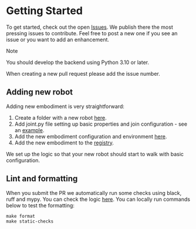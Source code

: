 # Getting Started

To get started, check out the open [Issues](https://github.com/kscalelabs/sim/issues).
We publish there the most pressing issues to contribute. Feel free to post a new one if you see 
an issue or you want to add an enhancement.

> [!NOTE]
> You should develop the backend using Python 3.10 or later.

When creating a new pull request please add the issue number.

## Adding new robot
Adding new embodiment is very straightforward:
1. Create a folder with a new robot [here](https://github.com/kscalelabs/sim/tree/master/sim).
2. Add joint.py file setting up basic properties and join configuration - see an [example](https://github.com/kscalelabs/sim/blob/master/sim/resources/stompymini/joints.py).
3. Add the new embodiment configuration and environment [here](https://github.com/kscalelabs/sim/tree/master/sim/envs).
4. Add the new embodiment to the [registry](https://github.com/kscalelabs/sim/blob/master/sim/envs/__init__.py).

We set up the logic so that your new robot should start to walk with basic configuration.

## Lint and formatting
When you submit the PR we automatically run some checks using black, ruff and mypy.
You can check the logic [here](https://github.com/kscalelabs/sim/blob/master/pyproject.toml).
You can locally run commands below to test the formatting:
```
make format
make static-checks
```
